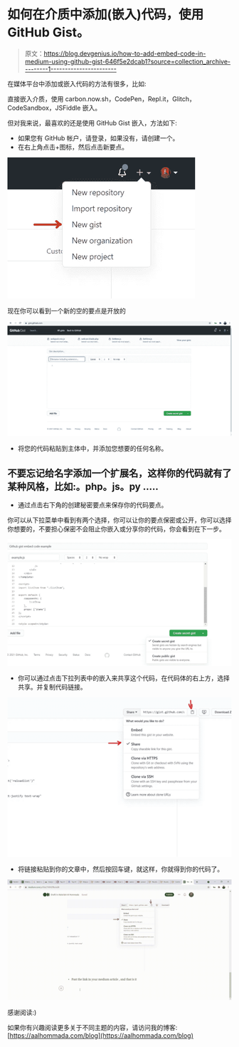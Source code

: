# 如何在介质中添加(嵌入)代码，使用 GitHub Gist。

> 原文：<https://blog.devgenius.io/how-to-add-embed-code-in-medium-using-github-gist-646f5e2dcab1?source=collection_archive---------1----------------------->

在媒体平台中添加或嵌入代码的方法有很多，比如:

直接嵌入介质，使用 carbon.now.sh，CodePen，Repl.it，Glitch，CodeSandbox，JSFiddle 嵌入。

但对我来说，最喜欢的还是使用 GitHub Gist 嵌入，方法如下:

*   如果您有 GitHub 帐户，请登录，如果没有，请创建一个。
*   在右上角点击+图标，然后点击新要点。

![](img/c8834987d7c829ff09c7500ec92cd81d.png)

现在你可以看到一个新的空的要点是开放的

![](img/0a81122935771f1deb739a1e86ef0360.png)

*   将您的代码粘贴到主体中，并添加您想要的任何名称。

## 不要忘记给名字添加一个扩展名，这样你的代码就有了某种风格，比如:。php。js。py …..

*   通过点击右下角的创建秘密要点来保存你的代码要点。

你可以从下拉菜单中看到有两个选择，你可以让你的要点保密或公开，你可以选择你想要的，不要担心保密不会阻止你嵌入或分享你的代码，你会看到在下一步。

![](img/53ccf7bac4418ec03f56552a16d7b6b2.png)

*   你可以通过点击下拉列表中的嵌入来共享这个代码，在代码体的右上方，选择共享。并复制代码链接。

![](img/cd32372a847b9e6b9905dd916c83b929.png)

*   将链接粘贴到你的文章中，然后按回车键，就这样，你就得到你的代码了。

![](img/60ef6762032b513290dec96540f71d9c.png)

感谢阅读:)

如果你有兴趣阅读更多关于不同主题的内容，请访问我的博客:[https://aalhommada.com/blog](https://aalhommada.com/blog)